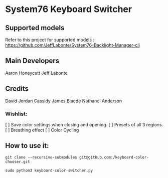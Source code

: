 # System76 Keyboard Switcher

## Supported models

Refer to this project for supported models : https://github.com/JeffLabonte/System76-Backlight-Manager-cli

Main Developers
----------------
Aaron Honeycutt
Jeff Labonte

Credits 
--------
David Jordan
Cassidy James Blaede
Nathanel Anderson

### Wishlist:

[ ] Save color settings when closing and opening.
[ ] Presets of all 3 regions.
[ ] Breathing effect
[ ] Color Cycling

## How to use it:

``` shell
git clone --recursive-submodules git@github.com:/keyboard-color-chooser.git
```

```python
sudo python3 keyboard-color-switcher.py

```

